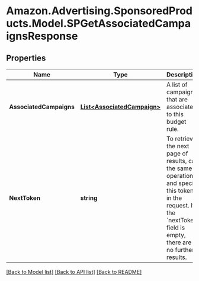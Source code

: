 # Amazon.Advertising.SponsoredProducts.Model.SPGetAssociatedCampaignsResponse

## Properties

Name | Type | Description | Notes
------------ | ------------- | ------------- | -------------
**AssociatedCampaigns** | [**List&lt;AssociatedCampaign&gt;**](AssociatedCampaign.md) | A list of campaigns that are associated to this budget rule. | [optional] 
**NextToken** | **string** | To retrieve the next page of results, call the same operation and specify this token in the request. If the &#x60;nextToken&#x60; field is empty, there are no further results. | [optional] 

[[Back to Model list]](../README.md#documentation-for-models) [[Back to API list]](../README.md#documentation-for-api-endpoints) [[Back to README]](../README.md)

